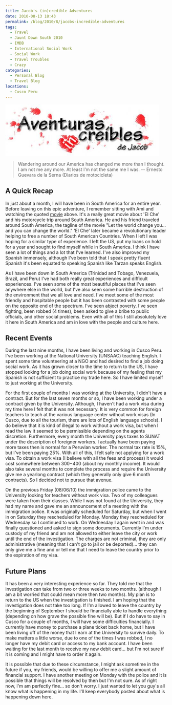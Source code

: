```yaml
---
title: Jacob's (in)credible Adventures
date: 2010-08-13 18:43
permalink: /blog/2010/8/jacobs-incredible-adventures
tags:
  - Travel
  - Jaunt Down South 2010
  - IMDB
  - International Social Work
  - Social Work
  - Travel Troubles
  - Crazy
categories:
  - Personal Blog
  - Travel Blog
locations: 
  - Cusco Peru
---
```



![Adventuras increibles de Jacob Blog Header][1]

   [1]: /assets/media/aventuras-%28in%29creibles-de-jacob.jpg

> Wandering around our America has changed me more than I thought. I am not me any more. At least I’m not the same me I was.
> -- Ernesto Guevara de la Serna (Diarios de motocicleta)

## A Quick Recap

In just about a month, I will have been in South America for an entire year. Before leaving on this epic adventure, I remember sitting with Ami and watching the quoted [movie][2] above. It's a really great movie about 'El Che' and his motorcycle trip around South America. He and his friend traveled around South America, the tagline of the movie "Let the world change you... and you can change the world." 'El Che' later became a revolutionary leader helping to free a number of South American Countries. When I left I was hoping for a similar type of experience. I left the US, put my loans on hold for a year and sought to find myself while in South America. I think I have seen a lot of things and a lot that I've learned. I've also improved my Spanish immensely, although I've been told that I speak pretty fluent Spanish it's been equated to speaking Spanish like Tarzan speaks English.

   [2]: http://www.imdb.com/title/tt0318462/

As I have been down in South America (Trinidad and Tobago, Venezuela, Brazil, and Peru) I've had both really great experiences and difficult experiences. I've seen some of the most beautiful places that I've seen anywhere else in the world, but I've also seen some horrible destruction of the environment that we all love and need. I've meet some of the most friendly and hospitable people but it has been contrasted with some people on the opposite end of the spectrum. I've seen abject poverty. I've seen fighting, been robbed (4 times), been asked to give a bribe to public officials, and other social problems. Even with all of this I still absolutely love it here in South America and am in love with the people and culture here.

## Recent Events

During the last nine months, I have been living and working in Cusco Peru. I've been working at the National University (UNSAAC) teaching English. I spent some time volunteering at a NGO and had desired to find a job doing social work. As it has grown closer to the time to return to the US, I have stopped looking for a job doing social work because of my feeling that my Spanish is not sufficient to practice my trade here. So I have limited myself to just working at the University.

For the first couple of months I was working at the University, I didn't have a contract. But for the last seven months or so, I have been working under a contract given by the University. Although, I haven't had a work visa during my time here I felt that it was not necessary. It is very common for foreign teachers to teach at the various language center without work visas (In Cusco, due to all the tourism, there are lots of English language schools). I do believe that it is kind of illegal to work without a work visa, but when I read the law it seemed to be permissible depending on the agents discretion. Furthermore, every month the University pays taxes to SUNAT under the description of foreigner workers. I actually have been paying more taxes then is normal for a Peruvian worker. The normal tax rate is 15%, but I've been paying 25%. With all of this, I felt safe not applying for a work visa. To obtain a work visa (I believe with all the fees and process) it would cost somewhere between $300-$400 (about my monthly income). It would also take several months to complete the process and require the University give me a yearlong contract (which they generally only give 6 month contracts). So I decided not to pursue that avenue.

On the previous Friday (08/06/10) the immigration police came to the University looking for teachers without work visa. Two of my colleagues were taken from their classes. While I was not found at the University, they had my name and gave me an announcement of a meeting with the immigration police. It was originally scheduled for Saturday, but when I went in on Saturday they rescheduled for Monday. Monday they rescheduled for Wednesday so I continued to work. On Wednesday I again went in and was finally questioned and asked to sign some documents. Currently I'm under custody of my friend and am not allowed to either leave the city or work until the end of the investigation. The charges are not criminal, they are only administrative (meaning that I can't go to jail or be deported)... they can only give me a fine and or tell me that I need to leave the country prior to the expiration of my visa.

## Future Plans

It has been a very interesting experience so far. They told me that the investigation can take from two or three weeks to two months. (although I am a bit worried that could mean more then two months). My plan is to return to the US when the investigation is finished. I am hoping that the investigation does not take too long. If I'm allowed to leave the country by the beginning of September I should be financially able to handle everything (depending on how grave the possible fine will be). But if I do have to say in Cusco for a couple of months, I will have some difficulties financially. I currently have money to purchase a plane ticket back home, but I have been living off of the money that I earn at the University to survive daily. To make matters a little worse, due to one of the times I was robbed, I no longer have my debit card or access to my bank account. I have been waiting for the last month to receive my new debit card... but I'm not sure if it is coming and I might have to order it again.

It is possible that due to these circumstance, I might ask sometime in the future if you, my friends, would be willing to offer me a slight amount of financial support. I have another meeting on Monday with the police and it is possible that things will be resolved by then but I'm not sure. As of right now, I'm am perfectly fine... so don't worry. I just wanted to let you guy's all know what is happening in my life. I'll keep everybody posted about what is happening down here.